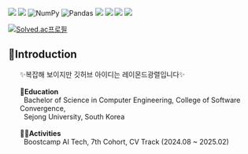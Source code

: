 <img src='https://img.shields.io/badge/Python-3776AB?style=for-the-badge&logo=python&logoColor=white'>	<img src="https://img.shields.io/badge/PyTorch-EE4C2C?style=for-the-badge&logo=PyTorch&logoColor=white">   ![NumPy](https://img.shields.io/badge/numpy-%23013243.svg?style=for-the-badge&logo=numpy&logoColor=white)   ![Pandas](https://img.shields.io/badge/pandas-%23150458.svg?style=for-the-badge&logo=pandas&logoColor=white)   <img src='https://img.shields.io/badge/Bootstrap-563D7C?style=for-the-badge&logo=bootstrap&logoColor=white'>   <img src='https://img.shields.io/badge/PostgreSQL-316192?style=for-the-badge&logo=postgresql&logoColor=white'>  <img src='https://img.shields.io/badge/Weights_&_Biases-FFBE00?style=for-the-badge&logo=WeightsAndBiases&logoColor=white'>   <img src='https://img.shields.io/badge/GIT-E44C30?style=for-the-badge&logo=git&logoColor=white'>
<br>

[![Solved.ac프로필](http://mazassumnida.wtf/api/v2/generate_badge?boj=hcc9876)](https://solved.ac/hcc9876)
<h2>📢Introduction</h2>

<ul>
  ✨복잡해 보이지만 깃허브 아이디는 레이몬드광렬입니다✨
  <br><br>
  <b>🏫Education</b>
  <br>
  &nbsp&nbspBachelor of Science in Computer Engineering, College of Software Convergence,<br>
  &nbsp&nbspSejong University, South Korea
  <br><br>
  <b>🏋️‍♀️Activities</b>
  <br>
  &nbsp&nbspBoostcamp AI Tech, 7th Cohort, CV Track (2024.08 ~ 2025.02)
</ul>
<br>


<!--
**Raymondgwangryeol/Raymondgwangryeol** is a ✨ _special_ ✨ repository because its `README.md` (this file) appears on your GitHub profile.

Here are some ideas to get you started:

- 🔭 I’m currently working on ...
- 🌱 I’m currently learning ...
- 👯 I’m looking to collaborate on ...
- 🤔 I’m looking for help with ...
- 💬 Ask me about ...
- 📫 How to reach me: ...
- 😄 Pronouns: ...
- ⚡ Fun fact: ...
-->
